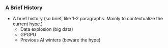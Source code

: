 ### A Brief History

- A brief history (so brief, like 1-2 paragraphs. Mainly to contextualize the current hype.)
	- Data explosion (big data)
	- GPGPU
	- Previous AI winters (beware the hype)